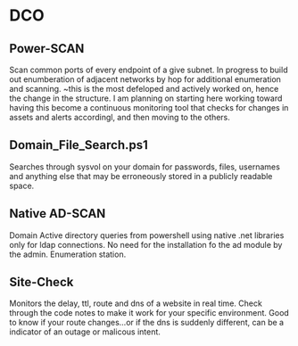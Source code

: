 # DCO

## Power-SCAN

Scan common ports of every endpoint of a give subnet.  In progress to build out enumberation of adjacent networks by hop for additional enumeration and scanning. ~this is the most defeloped and actively worked on, hence the change in the structure.  I am planning on starting here working toward having this become a continuous monitoring tool that checks for changes in assets and alerts accordingl, and then moving to the others.

## Domain_File_Search.ps1

Searches through sysvol on your domain for passwords, files, usernames and anything else that may be erroneously stored in a publicly readable space.


## Native AD-SCAN

Domain Active directory queries from powershell using native .net libraries only for ldap connections.  No need for the installation fo the ad module by the admin.  Enumeration station.




## Site-Check

Monitors the delay, ttl, route and dns of a website in real time.  Check through the code notes to make it work for your specific environment.  Good to know if your route changes...or if the dns is suddenly different, can be a indicator of an outage or malicous intent.
